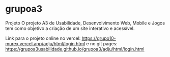# grupoa3
Projeto
O projeto A3 de Usabilidade, Desenvolvimento Web, Mobile e Jogos tem como objetivo a criação de um site interativo e acessível.

Link para o projeto online no vercel: https://grupo10-murex.vercel.app/adju/html/login.html
e no git pages: https://grupoa3usabilidade.github.io/grupoa3/adju/html/login.html
